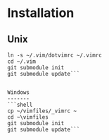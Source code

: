 Installation
============

Unix
--------
```shell
ln -s ~/.vim/dotvimrc ~/.vimrc
cd ~/.vim
git submodule init
git submodule update```


Windows
-------
```shell
cp ~/vimfiles/_vimrc ~
cd ~\vimfiles
git submodule init
git submodule update```
